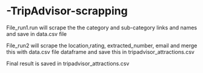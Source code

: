 # -TripAdvisor-scrapping

 File_run1.run will scrape the the category and sub-category links and names  and save in data.csv file 

 File_run2 will scrape the location,rating, extracted_number, email and merge this with data.csv file dataframe and save this in tripadvisor_attractions.csv

 Final result is saved in tripadvisor_attractions.csv
